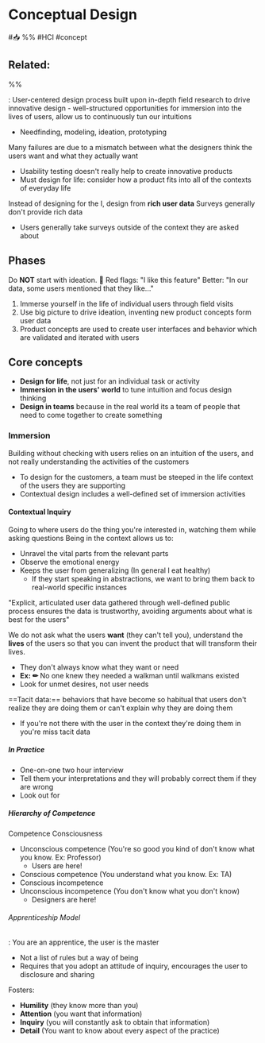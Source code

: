 # Conceptual Design
#📥 
%%
#HCI 
#concept

**Related:**
-  

%%

: User-centered design process built upon in-depth field research to drive innovative design - well-structured opportunities for immersion into the lives of users, allow us to continuously tun our intuitions
- Needfinding, modeling, ideation, prototyping

Many failures are due to a mismatch between what the designers think the users want and what they actually want 

- Usability testing doesn't really help to create innovative products 
- Must design for life: consider how a product fits into all of the contexts of everyday life

Instead of designing for the I, design from **rich user data**
Surveys generally don't provide rich data
- Users generally take surveys outside of the context they are asked about

## Phases
Do **NOT** start with ideation. 🚩 Red flags: "I like this feature"
Better: "In our data, some users mentioned that they like..."

1. Immerse yourself in the life of individual users through field visits
2. Use big picture to drive ideation, inventing new product concepts form user data
3. Product concepts are used to create user interfaces and behavior which are validated and iterated with users

## Core concepts
- **Design for life**, not just for an individual task or activity
- **Immersion in the users' world** to tune intuition and focus design thinking
- **Design in teams** because in the real world its a team of people that need to come together to create something

### Immersion
Building without checking with users relies on an intuition of the users, and not really understanding the activities of the customers
- To design for the customers, a team must be steeped in the life context of the users they are supporting
- Contextual design includes a well-defined set of immersion activities 

#### Contextual Inquiry
Going to where users do the thing you're interested in, watching them while asking questions
Being in the context allows us to:
- Unravel the vital parts from the relevant parts
- Observe the emotional energy
- Keeps the user from generalizing (In general I eat healthy)
	- If they start speaking in abstractions, we want to bring them back to real-world specific instances 

"Explicit, articulated user data gathered through well-defined public process ensures the data is trustworthy, avoiding arguments about what is best for the users"

We do not ask what the users **want** (they can't tell you),  understand the **lives** of the users so that you can invent the product that will transform their lives.
- They don't always know what they want or need
- **Ex: ✏** No one knew they needed a walkman until walkmans existed
- Look for unmet desires, not user needs

==Tacit data:== behaviors that have become so habitual that users don't realize they are doing them or can't explain why they are doing them
- If you're not there with the user in the context they're doing them in you're miss tacit data

##### In Practice 
- One-on-one two hour interview
- Tell them your interpretations and they will probably correct them if they are wrong
- Look out for 

##### Hierarchy of Competence
Competence
Consciousness

- Unconscious competence (You're so good you kind of don't know what you know. Ex: Professor)
	- Users are here!
- Conscious competence (You understand what you know. Ex: TA)
- Conscious incompetence 
- Unconscious incompetence (You don't know what you don't know)
	- Designers are here!

###### Apprenticeship Model
: You are an apprentice, the user is the master
- Not a list of rules but a way of being
- Requires that you adopt an attitude of inquiry, encourages the user to disclosure and sharing 

Fosters:
- **Humility** (they know more than you)
- **Attention** (you want that information)
- **Inquiry** (you will constantly ask to obtain that information)
- **Detail** (You want to know about every aspect of the practice)


